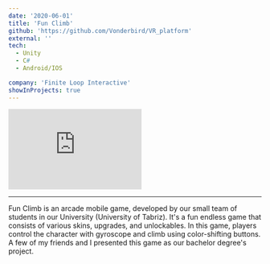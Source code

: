 ```yaml
---
date: '2020-06-01'
title: 'Fun Climb'
github: 'https://github.com/Vonderbird/VR_platform'
external: ''
tech:
  - Unity
  - C#
  - Android/IOS

company: 'Finite Loop Interactive'
showInProjects: true
---
```


<iframe width="265" height="160" src="https://www.youtube.com/embed/yU0ZZK-XPiw" frameborder="0" allow="accelerometer; autoplay; clipboard-write; encrypted-media; gyroscope; picture-in-picture" allowfullscreen></iframe>

---

Fun Climb is an arcade mobile game, developed by our small team of students in our University (University of Tabriz). It's a fun endless game that consists of various skins, upgrades, and unlockables. In this game, players control the character with gyroscope and climb using color-shifting buttons. A few of my friends and I presented this game as our bachelor degree's project.
 
